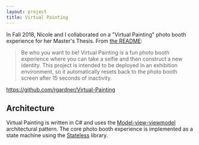 ```yaml
---
layout: project
title: Virtual Painting
---
```


In Fall 2018, Nicole and I collaborated on a "Virtual Painting" photo booth
experience for her Master's Thesis. From [the README][readme]:

> Be who you want to be! Virtual Painting is a fun photo booth experience
> where you can take a selfie and then construct a new identity. This project
> is intended to be deployed in an exhibition environment, so it automatically
> resets back to the photo booth screen after 15 seconds of inactivity.

<https://github.com/rgardner/Virtual-Painting>

## Architecture

Virtual Painting is written in C# and uses the [Model-view-viewmodel][mvvm]
architectural pattern. The core photo booth experience is implemented as a
state machine using the [Stateless][stateless] library.

[mvvm]: https://en.wikipedia.org/wiki/Model%E2%80%93view%E2%80%93viewmodel
[readme]: https://github.com/rgardner/Virtual-Painting#readme
[stateless]: https://github.com/dotnet-state-machine/stateless
